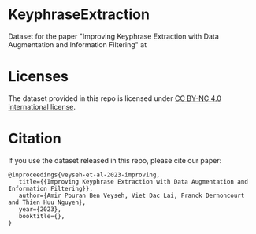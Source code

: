 # KeyphraseExtraction

Dataset for the paper "Improving Keyphrase Extraction with Data Augmentation and Information Filtering" at 

# Licenses

The dataset provided in this repo is licensed under [CC BY-NC 4.0 international license](https://creativecommons.org/licenses/by-nc/4.0/legalcode).

# Citation

If you use the dataset released in this repo, please cite our paper:

```
@inproceedings{veyseh-et-al-2023-improving,
   title={{Improving Keyphrase Extraction with Data Augmentation and Information Filtering}},
   author={Amir Pouran Ben Veyseh, Viet Dac Lai, Franck Dernoncourt and Thien Huu Nguyen},
   year={2023},
   booktitle={},
}
